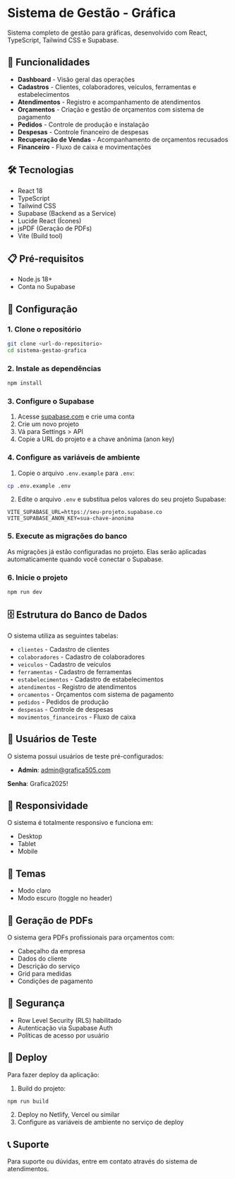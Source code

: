 # Sistema de Gestão - Gráfica

Sistema completo de gestão para gráficas, desenvolvido com React, TypeScript, Tailwind CSS e Supabase.

## 🚀 Funcionalidades

- **Dashboard** - Visão geral das operações
- **Cadastros** - Clientes, colaboradores, veículos, ferramentas e estabelecimentos
- **Atendimentos** - Registro e acompanhamento de atendimentos
- **Orçamentos** - Criação e gestão de orçamentos com sistema de pagamento
- **Pedidos** - Controle de produção e instalação
- **Despesas** - Controle financeiro de despesas
- **Recuperação de Vendas** - Acompanhamento de orçamentos recusados
- **Financeiro** - Fluxo de caixa e movimentações

## 🛠️ Tecnologias

- React 18
- TypeScript
- Tailwind CSS
- Supabase (Backend as a Service)
- Lucide React (Ícones)
- jsPDF (Geração de PDFs)
- Vite (Build tool)

## 📋 Pré-requisitos

- Node.js 18+
- Conta no Supabase

## 🔧 Configuração

### 1. Clone o repositório
```bash
git clone <url-do-repositorio>
cd sistema-gestao-grafica
```

### 2. Instale as dependências
```bash
npm install
```

### 3. Configure o Supabase

1. Acesse [supabase.com](https://supabase.com) e crie uma conta
2. Crie um novo projeto
3. Vá para Settings > API
4. Copie a URL do projeto e a chave anônima (anon key)

### 4. Configure as variáveis de ambiente

1. Copie o arquivo `.env.example` para `.env`:
```bash
cp .env.example .env
```

2. Edite o arquivo `.env` e substitua pelos valores do seu projeto Supabase:
```env
VITE_SUPABASE_URL=https://seu-projeto.supabase.co
VITE_SUPABASE_ANON_KEY=sua-chave-anonima
```

### 5. Execute as migrações do banco

As migrações já estão configuradas no projeto. Elas serão aplicadas automaticamente quando você conectar o Supabase.

### 6. Inicie o projeto
```bash
npm run dev
```

## 🗄️ Estrutura do Banco de Dados

O sistema utiliza as seguintes tabelas:

- `clientes` - Cadastro de clientes
- `colaboradores` - Cadastro de colaboradores
- `veiculos` - Cadastro de veículos
- `ferramentas` - Cadastro de ferramentas
- `estabelecimentos` - Cadastro de estabelecimentos
- `atendimentos` - Registro de atendimentos
- `orcamentos` - Orçamentos com sistema de pagamento
- `pedidos` - Pedidos de produção
- `despesas` - Controle de despesas
- `movimentos_financeiros` - Fluxo de caixa

## 👤 Usuários de Teste

O sistema possui usuários de teste pré-configurados:

- **Admin**: admin@grafica505.com

**Senha**: Grafica2025!

## 📱 Responsividade

O sistema é totalmente responsivo e funciona em:
- Desktop
- Tablet
- Mobile

## 🎨 Temas

- Modo claro
- Modo escuro (toggle no header)

## 📄 Geração de PDFs

O sistema gera PDFs profissionais para orçamentos com:
- Cabeçalho da empresa
- Dados do cliente
- Descrição do serviço
- Grid para medidas
- Condições de pagamento

## 🔐 Segurança

- Row Level Security (RLS) habilitado
- Autenticação via Supabase Auth
- Políticas de acesso por usuário

## 🚀 Deploy

Para fazer deploy da aplicação:

1. Build do projeto:
```bash
npm run build
```

2. Deploy no Netlify, Vercel ou similar
3. Configure as variáveis de ambiente no serviço de deploy

## 📞 Suporte

Para suporte ou dúvidas, entre em contato através do sistema de atendimentos.